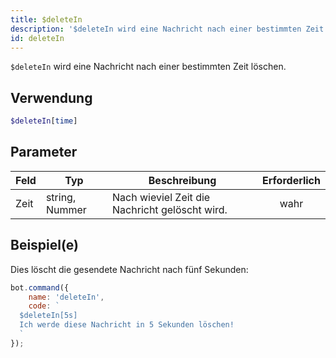 ```yaml
---
title: $deleteIn
description: '$deleteIn wird eine Nachricht nach einer bestimmten Zeit löschen.'
id: deleteIn
---
```


`$deleteIn` wird eine Nachricht nach einer bestimmten Zeit löschen.

## Verwendung

```php
$deleteIn[time]
```

## Parameter

| Feld | Typ            | Beschreibung                                   | Erforderlich |
| ---- | -------------- | ---------------------------------------------- |:------------:|
| Zeit | string, Nummer | Nach wieviel Zeit die Nachricht gelöscht wird. |     wahr     |

## Beispiel(e)

Dies löscht die gesendete Nachricht nach fünf Sekunden:

```javascript
bot.command({
    name: 'deleteIn',
    code: `
  $deleteIn[5s]
  Ich werde diese Nachricht in 5 Sekunden löschen!
  `
});
```
